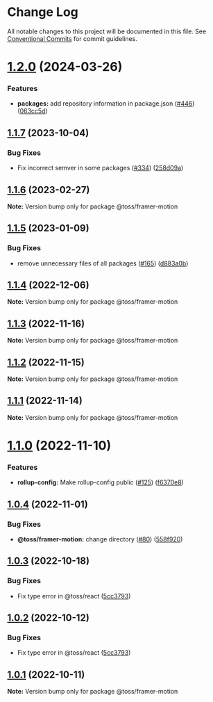 # Change Log

All notable changes to this project will be documented in this file.
See [Conventional Commits](https://conventionalcommits.org) for commit guidelines.

# [1.2.0](https://github.com/toss/slash/compare/@toss/framer-motion@1.1.8...@toss/framer-motion@1.2.0) (2024-03-26)


### Features

* **packages:** add repository information in package.json ([#446](https://github.com/toss/slash/issues/446)) ([063cc5d](https://github.com/toss/slash/commit/063cc5d4699b1ba0dc20db3d2bb7dc673947500b))





## [1.1.7](https://github.com/toss/slash/compare/@toss/framer-motion@1.1.6...@toss/framer-motion@1.1.7) (2023-10-04)

### Bug Fixes

* Fix incorrect semver in some packages ([#334](https://github.com/toss/slash/issues/334)) ([258d09a](https://github.com/toss/slash/commit/258d09a02a0075a3004762f969b4c13a5d06eecd))

## [1.1.6](https://github.com/toss/slash/compare/@toss/framer-motion@1.1.5...@toss/framer-motion@1.1.6) (2023-02-27)

**Note:** Version bump only for package @toss/framer-motion

## [1.1.5](https://github.com/toss/slash/compare/@toss/framer-motion@1.1.4...@toss/framer-motion@1.1.5) (2023-01-09)

### Bug Fixes

* remove unnecessary files of all packages ([#165](https://github.com/toss/slash/issues/165)) ([d883a0b](https://github.com/toss/slash/commit/d883a0b2aebdbc2ca39c67902cec754c63921dfe))

## [1.1.4](https://github.com/toss/slash/compare/@toss/framer-motion@1.1.3...@toss/framer-motion@1.1.4) (2022-12-06)

**Note:** Version bump only for package @toss/framer-motion

## [1.1.3](https://github.com/toss/slash/compare/@toss/framer-motion@1.1.2...@toss/framer-motion@1.1.3) (2022-11-16)

**Note:** Version bump only for package @toss/framer-motion

## [1.1.2](https://github.com/toss/slash/compare/@toss/framer-motion@1.1.1...@toss/framer-motion@1.1.2) (2022-11-15)

**Note:** Version bump only for package @toss/framer-motion

## [1.1.1](https://github.com/toss/slash/compare/@toss/framer-motion@1.1.0...@toss/framer-motion@1.1.1) (2022-11-14)

**Note:** Version bump only for package @toss/framer-motion

# [1.1.0](https://github.com/toss/slash/compare/@toss/framer-motion@1.0.4...@toss/framer-motion@1.1.0) (2022-11-10)

### Features

* **rollup-config:** Make rollup-config public ([#125](https://github.com/toss/slash/issues/125)) ([f6370e8](https://github.com/toss/slash/commit/f6370e8c4b0fa926e923b518c26b7071ee0e53da))

## [1.0.4](https://github.com/toss/slash/compare/@toss/framer-motion@1.0.3...@toss/framer-motion@1.0.4) (2022-11-01)

### Bug Fixes

* **@toss/framer-motion:** change directory ([#80](https://github.com/toss/slash/issues/80)) ([558f920](https://github.com/toss/slash/commit/558f920517880916c7c05851f6325ea369d34534))

## [1.0.3](https://github.com/toss/slash/compare/@toss/framer-motion@1.0.1...@toss/framer-motion@1.0.3) (2022-10-18)

### Bug Fixes

* Fix type error in @toss/react ([5cc3793](https://github.com/toss/slash/commit/5cc37936e8739204f32f9f50ee61570b758343f8))

## [1.0.2](https://github.com/toss/slash/compare/@toss/framer-motion@1.0.1...@toss/framer-motion@1.0.2) (2022-10-12)

### Bug Fixes

* Fix type error in @toss/react ([5cc3793](https://github.com/toss/slash/commit/5cc37936e8739204f32f9f50ee61570b758343f8))

## [1.0.1](https://github.com/toss/slash/compare/@toss/framer-motion@1.0.0...@toss/framer-motion@1.0.1) (2022-10-11)

**Note:** Version bump only for package @toss/framer-motion
